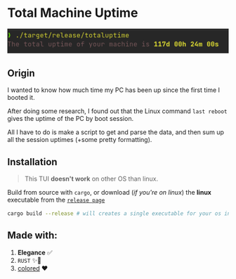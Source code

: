# Total Machine Uptime

<img src="./demo.png">

## Origin

I wanted to know how much time my PC has been up since the first time I booted it.

After doing some research, I found out that the Linux command `last reboot` gives the uptime of the PC by boot session.

All I have to do is make a script to get and parse the data, and then sum up all the session uptimes (+some pretty formatting).

## Installation

> This TUI **doesn't work** on other OS than linux.

Build from source with `cargo`, or download (_if you're on linux_) the **linux** executable from the [`release page`](https://github.com/Ilingu/total_uptime/releases)

```bash
cargo build --release # will creates a single executable for your os in ./target/release, named "rtkill" (with the associated executable extension in your os)
```

## Made with:

1. **Elegance** ✅
2. `RUST` ✨🦀
3. [colored](https://docs.rs/colored/latest/colored/index.html) ♥
